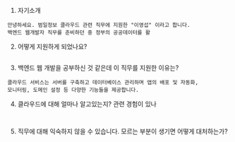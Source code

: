 1. 자기소개
```
안녕하세요. 범일정보 클라우드 관련 직무에 지원한 "이영섭" 이라고 합니다.
백엔드 웹개발자 직무를 준비하던 중 정부의 공공데이터를 활

```

2. 어떻게 지원하게 되었나요? 
``` 

```

3. 백엔드 웹 개발을 공부하신 것 같은데  이 직무를 지원한 이유는? 
```
클라우드 서비스는 서버를 구축하고 데이터베이스 관리하며 앱의 배포 및 자동화, 
모니터링, 도메인 설정 등 다양한 기능들을 제공합니다. 

```


4. 클라우드에 대해 얼마나 알고있는지? 관련 경험이 있나 

```


```

5. 직무에 대해 익숙하지 않을 수 있습니다. 모르는 부분이 생기면 어떻게 대처하는가?
```


```